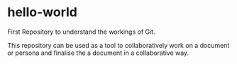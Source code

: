 # hello-world
First Repository to understand the workings of Git.

This repository can be used as a tool to collaboratively work on a document or persona and finalise the a document in a collaborative way.
